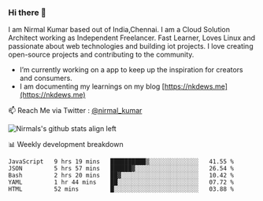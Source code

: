 ### Hi there 👋

 I am Nirmal Kumar based out of India,Chennai. I am a Cloud Solution Architect working as Independent Freelancer. Fast Learner, Loves Linux and passionate about web technologies and building iot projects. I love creating open-source projects and contributing to the community.

- I’m currently working on a app to keep up the inspiration for creators and consumers.
- I am documenting my learnings on my blog [https://nkdews.me](https://nkdews.me)

📫 Reach Me via  Twitter : [@nirmal_kumar](https://twitter.com/nirmal_kumar)

![Nirmals's github stats align left](https://github-readme-stats.vercel.app/api?username=nk-gears&show_icons=true)


📊 Weekly development breakdown

<!--START_SECTION:waka-->
```text
JavaScript   9 hrs 19 mins   ██████████▒░░░░░░░░░░░░░░   41.55 % 
JSON         5 hrs 57 mins   ██████▓░░░░░░░░░░░░░░░░░░   26.54 % 
Bash         2 hrs 20 mins   ██▓░░░░░░░░░░░░░░░░░░░░░░   10.42 % 
YAML         1 hr 44 mins    ██░░░░░░░░░░░░░░░░░░░░░░░   07.72 % 
HTML         52 mins         █░░░░░░░░░░░░░░░░░░░░░░░░   03.88 % 
```
<!--END_SECTION:waka-->


